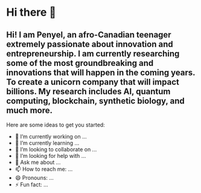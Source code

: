 <h1> Hi there 👋 </h1>
<h2> Hi!  I am Penyel, an afro-Canadian teenager extremely passionate about innovation and entrepreneurship.
I am currently researching some of the most groundbreaking and innovations that will happen in the coming years.  To create a unicorn company that will impact billions.
My research includes AI, quantum computing,  blockchain, synthetic biology, and much more. </h2>



Here are some ideas to get you started:

- 🔭 I’m currently working on ...
- 🌱 I’m currently learning ...
- 👯 I’m looking to collaborate on ...
- 🤔 I’m looking for help with ...
- 💬 Ask me about ...
- 📫 How to reach me: ...
- 😄 Pronouns: ...
- ⚡ Fun fact: ...

